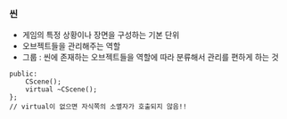 ### 씬
- 게임의 특정 상황이나 장면을 구성하는 기본 단위
- 오브젝트들을 관리해주는 역할
- 그룹 : 씬에 존재하는 오브젝트들을 역할에 따라 분류해서 관리를 편하게 하는 것

```
public:
	CScene();
	virtual ~CScene();
};
// virtual이 없으면 자식쪽의 소멸자가 호출되지 않음!!
```
